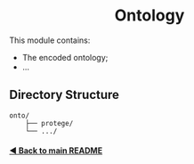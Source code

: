 <h1 align="center">Ontology</h1>

This module contains:
- The encoded ontology;
- ...

## Directory Structure

    onto/
        ├── protege/
        └── .../

#### [◄ Back to main README](https://github.com/e-lubrini/PsylVe/blob/main/README.md)
